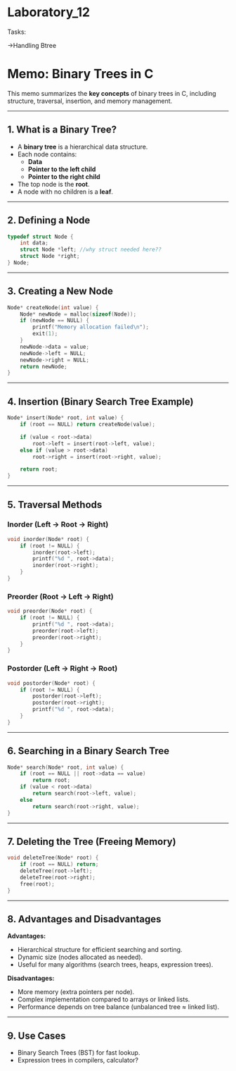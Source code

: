 # Laboratory_12

Tasks:

->Handling Btree


# Memo: Binary Trees in C

This memo summarizes the **key concepts** of binary trees in C, including structure, traversal, insertion, and memory management.

---

## 1. What is a Binary Tree?

- A **binary tree** is a hierarchical data structure.
- Each node contains:
  - **Data**
  - **Pointer to the left child**
  - **Pointer to the right child**
- The top node is the **root**.
- A node with no children is a **leaf**.

---

## 2. Defining a Node

```c
typedef struct Node {
    int data;
    struct Node *left; //why struct needed here??
    struct Node *right;
} Node;
```

---

## 3. Creating a New Node

```c
Node* createNode(int value) {
    Node* newNode = malloc(sizeof(Node));
    if (newNode == NULL) {
        printf("Memory allocation failed\n");
        exit(1);
    }
    newNode->data = value;
    newNode->left = NULL;
    newNode->right = NULL;
    return newNode;
}
```

---

## 4. Insertion (Binary Search Tree Example)

```c
Node* insert(Node* root, int value) {
    if (root == NULL) return createNode(value);

    if (value < root->data)
        root->left = insert(root->left, value);
    else if (value > root->data)
        root->right = insert(root->right, value);

    return root;
}
```

---

## 5. Traversal Methods

### Inorder (Left → Root → Right)
```c
void inorder(Node* root) {
    if (root != NULL) {
        inorder(root->left);
        printf("%d ", root->data);
        inorder(root->right);
    }
}
```

### Preorder (Root → Left → Right)
```c
void preorder(Node* root) {
    if (root != NULL) {
        printf("%d ", root->data);
        preorder(root->left);
        preorder(root->right);
    }
}
```

### Postorder (Left → Right → Root)
```c
void postorder(Node* root) {
    if (root != NULL) {
        postorder(root->left);
        postorder(root->right);
        printf("%d ", root->data);
    }
}
```

---

## 6. Searching in a Binary Search Tree

```c
Node* search(Node* root, int value) {
    if (root == NULL || root->data == value)
        return root;
    if (value < root->data)
        return search(root->left, value);
    else
        return search(root->right, value);
}
```

---

## 7. Deleting the Tree (Freeing Memory)

```c
void deleteTree(Node* root) {
    if (root == NULL) return;
    deleteTree(root->left);
    deleteTree(root->right);
    free(root);
}
```

---

## 8. Advantages and Disadvantages

**Advantages:**
- Hierarchical structure for efficient searching and sorting.
- Dynamic size (nodes allocated as needed).
- Useful for many algorithms (search trees, heaps, expression trees).

**Disadvantages:**
- More memory (extra pointers per node).
- Complex implementation compared to arrays or linked lists.
- Performance depends on tree balance (unbalanced tree ≈ linked list).

---

## 9. Use Cases

- Binary Search Trees (BST) for fast lookup.
- Expression trees in compilers, calculator?

